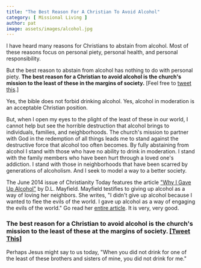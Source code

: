 ```yaml
---
title: "The Best Reason For A Christian To Avoid Alcohol"
category: [ Missional Living ]
author: pat
image: assets/images/alcohol.jpg
---
```


I have heard many reasons for Christians&nbsp;to abstain from alcohol. Most of these reasons focus on personal piety, personal health, and personal responsibility.

But the best reason to abstain from alcohol has nothing to do with personal piety.
<strong>The best reason for a Christian to avoid alcohol is the church's mission to the least of these in the margins of society.</strong> [Feel free to <a href="http://ctt.ec/RKf8l" target="_blank">tweet this</a>.]

Yes, the bible does not forbid drinking alcohol.
Yes, alcohol in moderation is an acceptable Christian position.

But, when I open my eyes to the plight of the least of these in our world, I cannot help but see the horrible destruction that alcohol brings to individuals, families, and neighborhoods.&nbsp;The church's mission to partner with God in the redemption of all things leads me to stand against the destructive force that alcohol too often becomes. By fully abstaining from alcohol I stand with those who have no ability to drink in moderation. I stand with the family members who have been hurt through a loved one's addiction. I stand with those in neighborhoods that have been scarred by generations of alcoholism. And I seek to model a way to a better society.

The June 2014 issue of Christianity Today features the&nbsp;article <a href="http://www.christianitytoday.com/ct/2014/june/why-i-gave-up-alcohol.html" target="_blank">"Why I Gave Up Alcohol"</a> by D.L. Mayfield. Mayfield testifies to giving up alcohol as a way of loving her neighbors. She writes, "I didn't give up alcohol because I wanted to flee the evils of the world. I gave up alcohol as a way of engaging the evils of the world." Go read her <a href="http://www.christianitytoday.com/ct/2014/june/why-i-gave-up-alcohol.html" target="_blank">entire article</a>. It is very, very good.

<h3>The best reason for a Christian to avoid alcohol is the church's mission to the least of these at the margins of society. <a href="http://ctt.ec/RKf8l" target="_blank">[Tweet This]</a></h3>

Perhaps Jesus might say to us today, "When you did not drink for one of the least of these brothers and sisters of mine, you did not drink for me."
